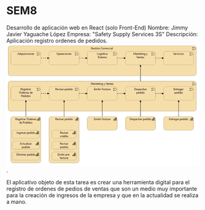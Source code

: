 # SEM8

Desarrollo de aplicación web en React (solo Front-End)
Nombre: Jimmy Javier Yaguache López
Empresa: "Safety Supply Services 3S"
Descripción: Aplicación registro ordenes de pedidos.
![Mapa de Capacidades de la empresa seleccionada:](https://github.com/Jyaguache/SEM8/blob/Master/MapaCapacidades.png).

El aplicativo objeto de esta tarea es crear una herramienta digital para el registro de ordenes de pedios de ventas
que son un medio muy importante para la creación de ingresos de la empresa y que en la actualidad se realiza a mano.
